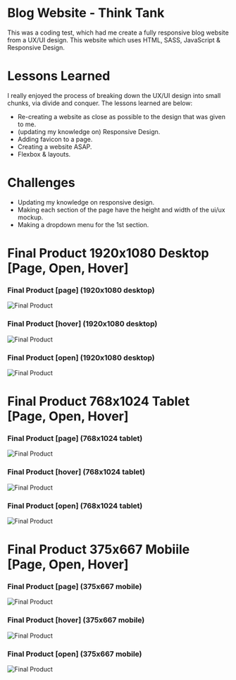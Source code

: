 # Blog Website - Think Tank
This was a coding test, which had me create a fully responsive blog website from a UX/UI design. This website which uses HTML, SASS, JavaScript & Responsive Design.

# Lessons Learned

I really enjoyed the process of breaking down the UX/UI design into small chunks, via divide and conquer. The lessons learned are below:

* Re-creating a website as close as possible to the design that was given to me.
* (updating my knowledge on) Responsive Design.
* Adding favicon to a page.
* Creating a website ASAP.
* Flexbox & layouts.

# Challenges

* Updating my knowledge on responsive design.
* Making each section of the page have the height and width of the ui/ux mockup.
* Making a dropdown menu for the 1st section.

# Final Product 1920x1080 Desktop [Page, Open, Hover]

### Final Product [page] (1920x1080 desktop)
![Final Product](https://github.com/JoshuasProgramming/Think-Tank/blob/main/images/1920x1080_Page.png)

### Final Product [hover] (1920x1080 desktop)
![Final Product](https://github.com/JoshuasProgramming/Think-Tank/blob/main/images/1920x1080_Hover.png)

### Final Product [open] (1920x1080 desktop)
![Final Product](https://github.com/JoshuasProgramming/Think-Tank/blob/main/images/1920x1080_Open.png)

# Final Product 768x1024 Tablet [Page, Open, Hover]

### Final Product [page] (768x1024 tablet)
![Final Product](https://github.com/JoshuasProgramming/Think-Tank/blob/main/images/768x1024_Page.png)

### Final Product [hover] (768x1024 tablet)
![Final Product](https://github.com/JoshuasProgramming/Think-Tank/blob/main/images/768x1024_Hover.png)

### Final Product [open] (768x1024 tablet)
![Final Product](https://github.com/JoshuasProgramming/Think-Tank/blob/main/images/768x1024_Open.png)


# Final Product 375x667 Mobiile [Page, Open, Hover]

### Final Product [page] (375x667 mobile)
![Final Product](https://github.com/JoshuasProgramming/Think-Tank/blob/main/images/375x667_Page.png)

### Final Product [hover] (375x667 mobile)
![Final Product](https://github.com/JoshuasProgramming/Think-Tank/blob/main/images/375x667_Hover.png)

### Final Product [open] (375x667 mobile)
![Final Product](https://github.com/JoshuasProgramming/Think-Tank/blob/main/images/375x667_Open.png)


